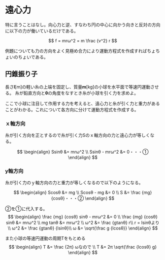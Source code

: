 # 遠心力
特に言うことはなし。向心力と逆、すなわち円の中心に向かう向きと反対の方向に以下の力が働いているだけである。

$$
f = mrω^2 = m \frac {v^2} r
$$

例題についても力の方向をよく見極め合力により運動方程式を作成すればちょちょいのちょいである。

## 円錐振り子

長さ**l**[m]の軽い糸の上端を固定し、質量**m**[kg]の小球を水平面で等速円運動させる。
糸が鉛直方向と**θ**の角度をなすとき糸が小球を引く力を求めよ。

ここで小球に注目して作用する力を考えると、遠心力と糸が引く力と重力があることがわかる。これについて各方向に分けて運動方程式を作成する。

### ｘ軸方向
糸が引く方向を正とするので糸が引く力Sのｘ軸方向の力と遠心力が等しくなる。

$$
\begin{align}
Ssinθ &= mrω^2 \\
Ssinθ - mrω^2 &= 0・・・① 
\end{align}
$$

### y軸方向
糸が引く力のｙ軸方向の力と重力が等しくなるので以下のようになる。

$$
\begin{align}
Scosθ &= mg \\
Scosθ - mg &= 0 \\
S &= \frac {mg} {cosθ}・・・②
\end{align}
$$

②を①に代入する。
$$
\begin{align}
\frac {mg} {cosθ} sinθ - mrω^2 &= 0 \\
\frac {mg} {cosθ} sinθ &= mrω^2 \\
mg tanθ &= mrω^2 \\
ω^2 &= \frac {gtanθ} r\\
r = lsinθより \\
ω^2 &= \frac {gtanθ} {lsinθ}\\
ω &= \sqrt{\frac g {lcosθ}}
\end{align}
$$

また小球の等速円運動の周期Tをもとめる
$$
\begin{align}
T &= \frac {2π} ωなので \\
T &= 2π \sqrt{\frac {lcosθ} g}
\end{align}
$$